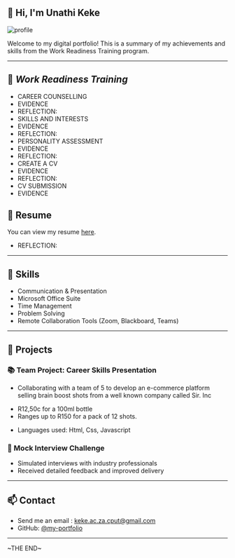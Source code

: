 ## 👋 Hi, I'm Unathi Keke

![profile](https://drive.google.com/uc?export=view&id=1M5tXT_ht24eANSPO5VpLWA3aRifhqhCK)


Welcome to my digital portfolio! This is a summary of my achievements and skills from the Work Readiness Training program.

---

## 💼 *Work Readiness Training*

- CAREER COUNSELLING
- EVIDENCE 
- REFLECTION: 
- SKILLS AND INTERESTS
- EVIDENCE 
- REFLECTION:
- PERSONALITY ASSESSMENT
- EVIDENCE 
- REFLECTION:
- CREATE A CV
- EVIDENCE 
- REFLECTION: 
- CV SUBMISSION
- EVIDENCE 
## 📜 Resume

You can view my resume [here](https://*********).

- REFLECTION:

---

## 🔧 Skills

- Communication & Presentation
- Microsoft Office Suite
- Time Management
- Problem Solving
- Remote Collaboration Tools (Zoom, Blackboard, Teams)

---

## 📁 Projects

### 📚 Team Project: Career Skills Presentation
- Collaborating with a team of 5 to develop an e-commerce platform selling brain boost shots from a well known company called Sir. Inc
* R12,50c for a 100ml bottle 
* Ranges up to R150 for a pack of 12 shots. 
- Languages used: Html, Css, Javascript 

### 🧠 Mock Interview Challenge
- Simulated interviews with industry professionals
- Received detailed feedback and improved delivery

---


## 📫 Contact

- Send me an email : keke.ac.za.cput@gmail.com
- GitHub: [@my-portfolio](https://github.com/Una221410848/my-portforlio/blob/main/README.md?plain=1)

---

~THE END~
